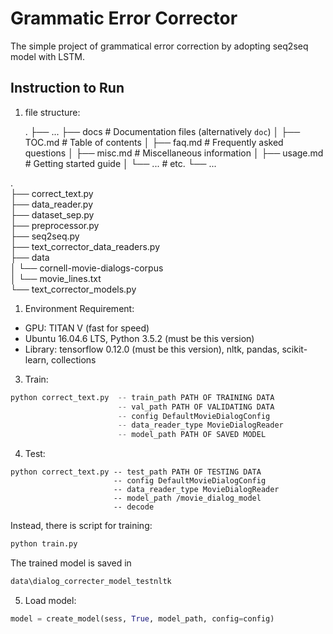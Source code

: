 # Grammatic Error Corrector

The simple project of grammatical error correction by adopting seq2seq model with LSTM.

## Instruction to Run 

1. file structure:

    .
    ├── ...
    ├── docs                    # Documentation files (alternatively `doc`)
    │   ├── TOC.md              # Table of contents
    │   ├── faq.md              # Frequently asked questions
    │   ├── misc.md             # Miscellaneous information
    │   ├── usage.md            # Getting started guide
    │   └── ...                 # etc.
    └── ...

  .   
  ├── correct_text.py   
  ├── data_reader.py  
  ├── dataset_sep.py        
  ├── preprocessor.py   
  ├── seq2seq.py  
  ├── text_corrector_data_readers.py               
  ├── data   
  │     └── cornell-movie-dialogs-corpus  
  │         └── movie_lines.txt  
  └── text_corrector_models.py 


1. Environment Requirement:  
* GPU: TITAN V (fast for speed) 
* Ubuntu 16.04.6 LTS, Python 3.5.2 (must be this version)
* Library: tensorflow 0.12.0 (must be this version), nltk, pandas, scikit-learn, collections

3. Train:
```python
python correct_text.py  -- train_path PATH OF TRAINING DATA
                        -- val_path PATH OF VALIDATING DATA
                        -- config DefaultMovieDialogConfig 
                        -- data_reader_type MovieDialogReader
                        -- model_path PATH OF SAVED MODEL
```
4. Test:
```ptthon
python correct_text.py -- test_path PATH OF TESTING DATA
                       -- config DefaultMovieDialogConfig 
                       -- data_reader_type MovieDialogReader 
                       -- model_path /movie_dialog_model
                       -- decode
```
Instead, there is script for training:
```python
python train.py
```
The trained model is saved in 
```python
data\dialog_correcter_model_testnltk
```

5. Load model:
```python
model = create_model(sess, True, model_path, config=config)
```
